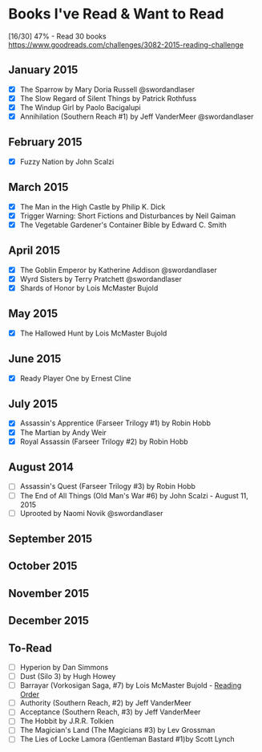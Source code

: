 # Books I've Read & Want to Read

[16/30] 47% - Read 30 books
https://www.goodreads.com/challenges/3082-2015-reading-challenge

## January 2015
- [x] The Sparrow by Mary Doria Russell @swordandlaser
- [x] The Slow Regard of Silent Things by Patrick Rothfuss
- [x] The Windup Girl by Paolo Bacigalupi
- [x] Annihilation (Southern Reach #1) by Jeff VanderMeer @swordandlaser

## February 2015
- [x] Fuzzy Nation by John Scalzi

## March 2015
- [x] The Man in the High Castle by Philip K. Dick
- [x] Trigger Warning: Short Fictions and Disturbances by Neil Gaiman
- [x] The Vegetable Gardener's Container Bible by Edward C. Smith

## April 2015
- [x] The Goblin Emperor by Katherine Addison @swordandlaser
- [x] Wyrd Sisters by Terry Pratchett @swordandlaser
- [x] Shards of Honor by Lois McMaster Bujold

## May 2015
- [x] The Hallowed Hunt by Lois McMaster Bujold

## June 2015
- [x] Ready Player One by Ernest Cline

## July 2015
- [x] Assassin's Apprentice (Farseer Trilogy #1) by Robin Hobb
- [x] The Martian by Andy Weir
- [x] Royal Assassin (Farseer Trilogy #2) by Robin Hobb

## August 2014
- [ ] Assassin's Quest (Farseer Trilogy #3) by Robin Hobb
- [ ] The End of All Things (Old Man's War #6) by John Scalzi -  August 11, 2015
- [ ] Uprooted by Naomi Novik @swordandlaser

## September 2015

## October 2015

## November 2015

## December 2015

To-Read
---
- [ ] Hyperion by Dan Simmons
- [ ] Dust (Silo 3) by Hugh Howey
- [ ] Barrayar (Vorkosigan Saga, #7) by Lois McMaster Bujold - [Reading Order](https://www.goodreads.com/series/98254-vorkosigan-saga-chronological)
- [ ] Authority (Southern Reach, #2) by Jeff VanderMeer
- [ ] Acceptance (Southern Reach, #3) by Jeff VanderMeer
- [ ] The Hobbit by J.R.R. Tolkien
- [ ] The Magician's Land (The Magicians #3) by Lev Grossman
- [ ] The Lies of Locke Lamora (Gentleman Bastard #1)by Scott Lynch
